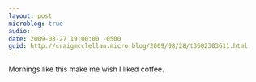```yaml
---
layout: post
microblog: true
audio: 
date: 2009-08-27 19:00:00 -0500
guid: http://craigmcclellan.micro.blog/2009/08/28/t3602303611.html
---
```

Mornings like this make me wish I liked coffee.
